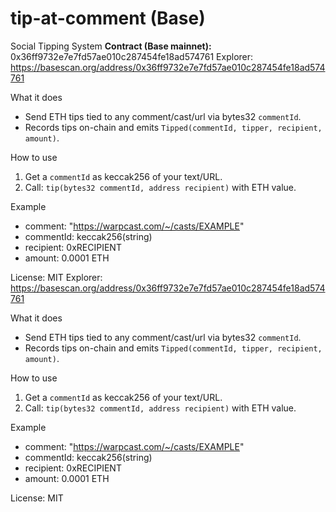 # tip-at-comment (Base)
Social Tipping System
**Contract (Base mainnet):** 0x36ff9732e7e7fd57ae010c287454fe18ad574761
Explorer: https://basescan.org/address/0x36ff9732e7e7fd57ae010c287454fe18ad574761

What it does
- Send ETH tips tied to any comment/cast/url via bytes32 `commentId`.
- Records tips on-chain and emits `Tipped(commentId, tipper, recipient, amount)`.

How to use
1) Get a `commentId` as keccak256 of your text/URL.
2) Call: `tip(bytes32 commentId, address recipient)` with ETH value.

Example
- comment: "https://warpcast.com/~/casts/EXAMPLE"
- commentId: keccak256(string)
- recipient: 0xRECIPIENT
- amount: 0.0001 ETH

License: MIT
Explorer: https://basescan.org/address/0x36ff9732e7e7fd57ae010c287454fe18ad574761

What it does
- Send ETH tips tied to any comment/cast/url via bytes32 `commentId`.
- Records tips on-chain and emits `Tipped(commentId, tipper, recipient, amount)`.

How to use
1) Get a `commentId` as keccak256 of your text/URL.
2) Call: `tip(bytes32 commentId, address recipient)` with ETH value.

Example
- comment: "https://warpcast.com/~/casts/EXAMPLE"
- commentId: keccak256(string)
- recipient: 0xRECIPIENT
- amount: 0.0001 ETH

License: MIT
